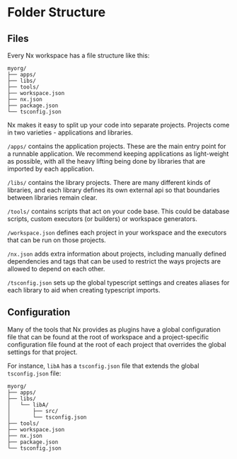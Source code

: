 # Folder Structure

## Files

Every Nx workspace has a file structure like this:

```treeview
myorg/
├── apps/
├── libs/
├── tools/
├── workspace.json
├── nx.json
├── package.json
└── tsconfig.json
```

Nx makes it easy to split up your code into separate projects. Projects come in two varieties - applications and libraries.

`/apps/` contains the application projects. These are the main entry point for a runnable application. We recommend keeping applications as light-weight as possible, with all the heavy lifting being done by libraries that are imported by each application.

`/libs/` contains the library projects. There are many different kinds of libraries, and each library defines its own external api so that boundaries between libraries remain clear.

`/tools/` contains scripts that act on your code base. This could be database scripts, custom executors (or builders) or workspace generators.

`/workspace.json` defines each project in your workspace and the executors that can be run on those projects.

`/nx.json` adds extra information about projects, including manually defined dependencies and tags that can be used to restrict the ways projects are allowed to depend on each other.

`/tsconfig.json` sets up the global typescript settings and creates aliases for each library to aid when creating typescript imports.

## Configuration

Many of the tools that Nx provides as plugins have a global configuration file that can be found at the root of workspace and a project-specific configuration file found at the root of each project that overrides the global settings for that project.

For instance, `libA` has a `tsconfig.json` file that extends the global `tsconfig.json` file:

```treeview
myorg/
├── apps/
├── libs/
│   └── libA/
│       ├── src/
│       └── tsconfig.json
├── tools/
├── workspace.json
├── nx.json
├── package.json
└── tsconfig.json
```

